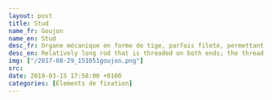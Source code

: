 ```yaml
---
layout: post
title: Stud
name_fr: Goujon
name_en: Stud
desc_fr: Organe mécanique en forme de tige, parfois fileté, permettant de réaliser une liaison « indirecte, complète, rigide, démontable » entre une pièce équipée du goujon et une ou plusieurs autres traversées par le goujon et verrouillée par un écrou.
desc_en: Relatively long rod that is threaded on both ends; the thread may extend along the complete length of the rod. They are designed to be used in tension.
img: ["/2017-08-29_151651goujon.png"]
src: 
date: 2019-03-15 17:58:00 +0100
categories: [Élements de fixation]
---
```

